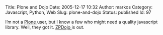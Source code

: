 Title: Plone and Dojo
Date: 2005-12-17 10:32
Author: markos
Category: Javascript, Python, Web
Slug: plone-and-dojo
Status: published
Id: 97

<html>
 <body>
  <div>
   <p>
    I’m not a
    <a href="http://plone.org">
     Plone
    </a>
    user, but I know a few who might need a quality javascript library. Well, they got it.
    <a href="http://plone.org/products/zpdojo/releases/0.2">
     ZPDojo
    </a>
    is out.
   </p>
  </div>
 </body>
</html>